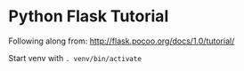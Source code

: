 # Python Flask Tutorial

Following along from: http://flask.pocoo.org/docs/1.0/tutorial/

Start venv with `. venv/bin/activate`

